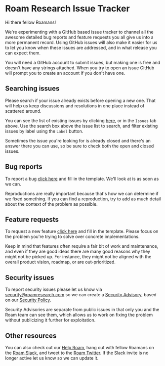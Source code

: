 # Roam Research Issue Tracker

Hi there fellow Roamans!

We're experimenting with a GitHub based issue tracker to channel all the awesome detailed bug reports and feature requests you all give us into a more permanent record.
Using GitHub issues will also make it easier for us to let you know when these issues are addressed, and in what release you can expect them.

You will need a GitHub account to submit issues, but making one is free and doesn't have any strings attached. When you try to open an issue GitHub will prompt you to create an account if you don't have one.


## Searching issues

Please search if your issue already exists before opening a new one. That will help us keep discussions and resolutions in one place instead of scattered around.

You can see the list of existing issues by clicking [here](https://github.com/Roam-Research/issues/issues), or in the `Issues` tab above. Use the search box above the issue list to search, and filter existing issues by label using the `Label` button. 

Sometimes the issue you're looking for is already closed and there's an answer there you can use, so be sure to check both the open and closed issues.


## Bug reports

To report a bug [click here](https://github.com/Roam-Research/issues/issues/new?assignees=&labels=bug&template=bug_report.md&title=) and fill in the template. We'll look at is as soon as we can.

Reproductions are really important because that's how we can determine if we fixed something. If you can find a reproduction, try to add as much detail about the context of the problem as possible.


## Feature requests

To request a new feature [click here](https://github.com/Roam-Research/issues/issues/new?assignees=&labels=feature+request&template=feature_request.md&title=) and fill in the template. Please focus on the problem you're trying to solve over concrete implementations.

Keep in mind that features often require a fair bit of work and maintenance, and even if they are good ideas there are many good reasons why they might not be picked up. For instance, they might not be aligned with the overall product vision, roadmap, or are out-prioritized.


## Security issues

To report security issues please let us know via security@roamresearch.com so we can create a [Security Advisory](https://help.github.com/en/github/managing-security-vulnerabilities/about-github-security-advisories), based on our [Security Policy](https://github.com/Roam-Research/issues/security/policy). 

Security Advisories are separate from public issues in that only you and the Roam team can see them, which allows us to work on fixing the problem without publicizing it further for exploitation.


## Other resources

You can also check out our [Help Roam](https://roamresearch.com/#/app/help/page/1wnq-ZAAN), hang out with fellow Roamans on the [Roam Slack](https://join.slack.com/t/roamresearch/shared_invite/zt-e8vdhiat-HtNt3Q6nQ8ZkL50qHrzDqQ), and tweet to the [Roam Twitter](https://twitter.com/RoamResearch). If the Slack invite is no longer active let us know so we can update it.

